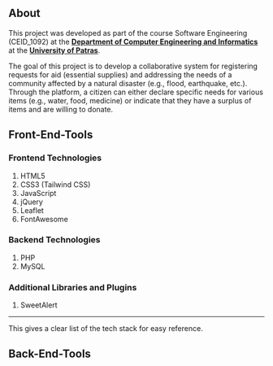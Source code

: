## About 

This project was developed as part of the course Software Engineering (CEID_1092) at the **[Department of Computer Engineering and Informatics](https://www.ceid.upatras.gr/en/)** at the **[University of Patras](https://www.upatras.gr/en/)**.

The goal of this project is to develop a collaborative system for registering requests for aid (essential supplies) and addressing the needs of a community affected by a natural disaster (e.g., flood, earthquake, etc.). Through the platform, a citizen can either declare specific needs for various items (e.g., water, food, medicine) or indicate that they have a surplus of items and are willing to donate.

## Front-End-Tools

### Frontend Technologies
1. HTML5
2. CSS3 (Tailwind CSS)
3. JavaScript
4. jQuery
5. Leaflet
6. FontAwesome

### Backend Technologies
1. PHP
2. MySQL

### Additional Libraries and Plugins
1. SweetAlert

--- 

This gives a clear list of the tech stack for easy reference.
## Back-End-Tools
